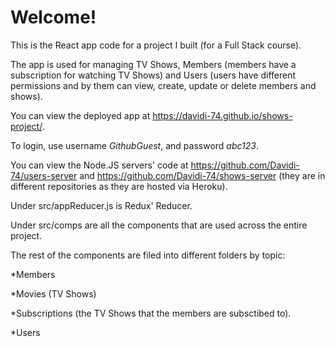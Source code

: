# Welcome!

This is the React app code for a project I built (for a Full Stack course).


The app is used for managing TV Shows, Members (members have a subscription for watching TV Shows) and Users (users have different permissions and by them can view, create, update or delete members and shows).


You can view the deployed app at https://davidi-74.github.io/shows-project/.

To login, use username *GithubGuest*, and password *abc123*.

You can view the Node.JS servers' code at https://github.com/Davidi-74/users-server and https://github.com/Davidi-74/shows-server (they are in different repositories as they are hosted via Heroku).


Under src/appReducer.js is Redux' Reducer.


Under src/comps are all the components that are used across the entire project.


The rest of the components are filed into different folders by topic:

*Members

*Movies (TV Shows)

*Subscriptions (the TV Shows that the members are subsctibed to).

*Users

